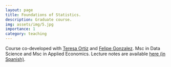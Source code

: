 ```yaml
---
layout: page
title: Foundations of Statistics.
description: Graduate course. 
img: assets/img/5.jpg
importance: 1
category: teaching
---
```


Course co-developed with [Teresa Ortiz](https://github.com/tereom) and
[Felipe Gonzalez](https://github.com/felipegonzalez). Msc in Data
Science and Msc in Applied Economics.  Lecture notes are available
[here (in Spanish)](https://fundamentos-est-2021.netlify.app/).


